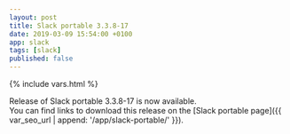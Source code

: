 ```yaml
---
layout: post
title: Slack portable 3.3.8-17
date: 2019-03-09 15:54:00 +0100
app: slack
tags: [slack]
published: false
---
```

{% include vars.html %}

Release of Slack portable 3.3.8-17 is now available.<br />
You can find links to download this release on the [Slack portable page]({{ var_seo_url | append: '/app/slack-portable/' }}).